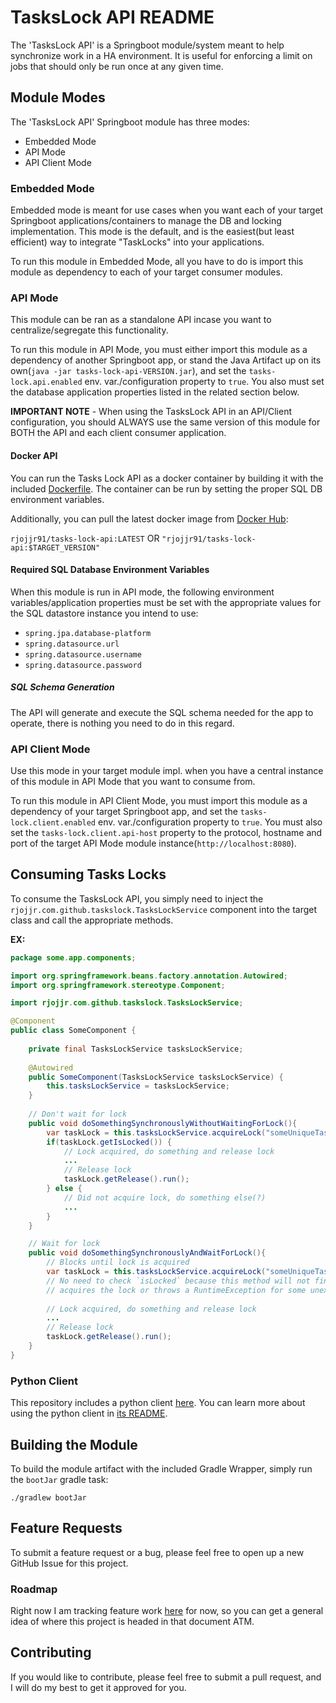 # TasksLock API README

The 'TasksLock API' is a Springboot module/system meant to help synchronize 
work in a HA environment. It is useful for enforcing a limit on 
jobs that should only be run once at any given time.

## Module Modes

The 'TasksLock API' Springboot module has three modes:

- Embedded Mode
- API Mode
- API Client Mode

### Embedded Mode

Embedded mode is meant for use cases when you want each of your target Springboot
applications/containers to manage the DB and locking implementation.
This mode is the default, and is the easiest(but least efficient) way
to integrate "TaskLocks" into your applications. 

To run this module in Embedded Mode, all you have to do is import
this module as dependency to each of your target consumer modules.

### API Mode

This module can be ran as a standalone API incase you want to centralize/segregate 
this functionality.

To run this module in API Mode, you must either import this module as a dependency
of another Springboot app, or stand the Java Artifact up on its 
own(`java -jar tasks-lock-api-VERSION.jar`), and set the `tasks-lock.api.enabled` env. var./configuration 
property to `true`. You also must set the database application properties listed in
the related section below.

**IMPORTANT NOTE** - When using the TasksLock API in an API/Client configuration, 
you should ALWAYS use the same version of this module for BOTH the API and each
client consumer application.

#### Docker API

You can run the Tasks Lock API as a docker container by building it with the included [Dockerfile](Dockerfile). 
The container can be run by setting the proper SQL DB environment variables.

Additionally, you can pull the latest docker image from [Docker Hub](https://hub.docker.com):

`rjojjr91/tasks-lock-api:LATEST` OR `"rjojjr91/tasks-lock-api:$TARGET_VERSION"`

#### Required SQL Database Environment Variables

When this module is run in API mode, the following environment variables/application properties
must be set with the appropriate values for the SQL datastore instance you intend to use:

- `spring.jpa.database-platform`
- `spring.datasource.url`
- `spring.datasource.username`
- `spring.datasource.password`

##### SQL Schema Generation

The API will generate and execute the SQL schema needed for the app to operate,
there is nothing you need to do in this regard.

### API Client Mode

Use this mode in your target module impl. when you have a central
instance of this module in API Mode that you want to consume from.

To run this module in API Client Mode, you must import this module as a dependency
of your target Springboot app, and set the `tasks-lock.client.enabled` env. var./configuration
property to `true`. You must also set the `tasks-lock.client.api-host` property
to the protocol, hostname and port of the target API Mode module instance(`http://localhost:8080`).

## Consuming Tasks Locks

To consume the TasksLock API, you simply need to inject the `rjojjr.com.github.taskslock.TasksLockService`
component into the target class and call the appropriate methods.

**EX:**

```java
package some.app.components;

import org.springframework.beans.factory.annotation.Autowired;
import org.springframework.stereotype.Component;

import rjojjr.com.github.taskslock.TasksLockService;

@Component
public class SomeComponent {
    
    private final TasksLockService tasksLockService;
    
    @Autowired
    public SomeComponent(TasksLockService tasksLockService) {
        this.tasksLockService = tasksLockService;
    }
    
    // Don't wait for lock
    public void doSomethingSynchronouslyWithoutWaitingForLock(){
        var taskLock = this.tasksLockService.acquireLock("someUniqueTaskName", "someContextId", false);
        if(taskLock.getIsLocked()) {
            // Lock acquired, do something and release lock
            ...
            // Release lock
            taskLock.getRelease().run();
        } else {
            // Did not acquire lock, do something else(?)
            ...
        }
    }

    // Wait for lock
    public void doSomethingSynchronouslyAndWaitForLock(){
        // Blocks until lock is acquired
        var taskLock = this.tasksLockService.acquireLock("someUniqueTaskName", "someContextId", true);
        // No need to check `isLocked` because this method will not finish unless it either
        // acquires the lock or throws a RuntimeException for some unexpected reason
        
        // Lock acquired, do something and release lock
        ...
        // Release lock
        taskLock.getRelease().run();
    }
}
```

### Python Client

This repository includes a python client [here](client-modules/python). You 
can learn more about using the python client in 
[its README](client-modules/python/README.md).

## Building the Module

To build the module artifact with the included Gradle Wrapper,
simply run the `bootJar` gradle task:

```shell
./gradlew bootJar
```

## Feature Requests 

To submit a feature request or a bug, please feel free to open up a
new GitHub Issue for this project. 

### Roadmap

Right now I am tracking feature work [here](TODO.md) for now, so you can get a general
idea of where this project is headed in that document ATM.

## Contributing

If you would like to contribute, please feel free to submit a pull request,
and I will do my best to get it approved for you.